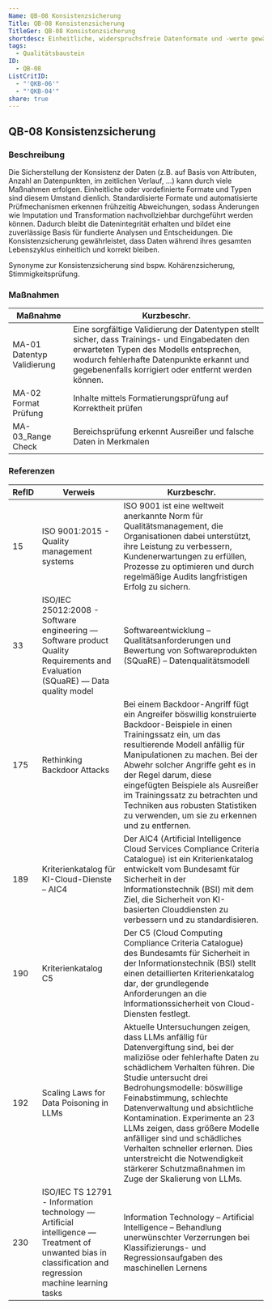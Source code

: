 ```yaml
---
Name: QB-08 Konsistenzsicherung
Title: QB-08 Konsistenzsicherung
TitleGer: QB-08 Konsistenzsicherung
shortdesc: Einheitliche, widerspruchsfreie Datenformate und -werte gewährleisten.
tags:
  - Qualitätsbaustein
ID:
  - QB-08
ListCritID:
  - "'QKB-06'"
  - "'QKB-04'"
share: true
---
```

## QB-08 Konsistenzsicherung

### Beschreibung

Die Sicherstellung der Konsistenz der Daten (z.B. auf Basis von Attributen, Anzahl an Datenpunkten, im zeitlichen Verlauf, ...) kann durch viele Maßnahmen erfolgen. Einheitliche oder vordefinierte Formate und Typen sind diesem Umstand dienlich. Standardisierte Formate und automatisierte Prüfmechanismen erkennen frühzeitig Abweichungen, sodass Änderungen wie Imputation und Transformation nachvollziehbar durchgeführt werden können. Dadurch bleibt die Datenintegrität erhalten und bildet eine zuverlässige Basis für fundierte Analysen und Entscheidungen. Die Konsistenzsicherung gewährleistet, dass Daten während ihres gesamten Lebenszyklus einheitlich und korrekt bleiben. 

Synonyme zur Konsistenzsicherung sind bspw. Kohärenzsicherung, Stimmigkeitsprüfung. 

### Maßnahmen

| Maßnahme                   | Kurzbeschr.                                                                                                                                                                                                                                  |
| -------------------------- | -------------------------------------------------------------------------------------------------------------------------------------------------------------------------------------------------------------------------------------------- |
| MA-01 Datentyp Validierung | Eine sorgfältige Validierung der Datentypen stellt sicher, dass Trainings- und Eingabedaten den erwarteten Typen des Modells entsprechen, wodurch fehlerhafte Datenpunkte erkannt und gegebenenfalls korrigiert oder entfernt werden können. |
| MA-02 Format Prüfung       | Inhalte mittels Formatierungsprüfung auf Korrektheit prüfen                                                                                                                                                                                  |
| MA-03_Range Check          | Bereichsprüfung erkennt Ausreißer und falsche Daten in Merkmalen                                                                                                                                                                             |



### Referenzen

| RefID | Verweis                                                                                                                                                    | Kurzbeschr.                                                                                                                                                                                                                                                                                                                                                                                                                                                                                                 |
| ----- | ---------------------------------------------------------------------------------------------------------------------------------------------------------- | ----------------------------------------------------------------------------------------------------------------------------------------------------------------------------------------------------------------------------------------------------------------------------------------------------------------------------------------------------------------------------------------------------------------------------------------------------------------------------------------------------------- |
| 15    |  ISO 9001:2015 - Quality management systems                                                                                                                | ISO 9001 ist eine weltweit anerkannte Norm für Qualitätsmanagement, die Organisationen dabei unterstützt, ihre Leistung zu verbessern, Kundenerwartungen zu erfüllen, Prozesse zu optimieren und durch regelmäßige Audits langfristigen Erfolg zu sichern.                                                                                                                                                                                                                                                  |
| 33    |  ISO/IEC 25012:2008 - Software engineering — Software product Quality Requirements and Evaluation (SQuaRE) — Data quality model                            | Softwareentwicklung – Qualitätsanforderungen und Bewertung von Softwareprodukten (SQuaRE) – Datenqualitätsmodell                                                                                                                                                                                                                                                                                                                                                                                            |
| 175   |  Rethinking Backdoor Attacks                                                                                                                               | Bei einem Backdoor-Angriff fügt ein Angreifer böswillig konstruierte Backdoor-Beispiele in einen Trainingssatz ein, um das resultierende Modell anfällig für Manipulationen zu machen. Bei der Abwehr solcher Angriffe geht es in der Regel darum, diese eingefügten Beispiele als Ausreißer im Trainingssatz zu betrachten und Techniken aus robusten Statistiken zu verwenden, um sie zu erkennen und zu entfernen.                                                                                       |
| 189   |  Kriterienkatalog für KI-Cloud-Dienste – AIC4                                                                                                              | Der AIC4 (Artificial Intelligence Cloud Services Compliance Criteria Catalogue) ist ein Kriterienkatalog entwickelt vom Bundesamt für Sicherheit in der Informationstechnik (BSI) mit dem Ziel, die Sicherheit von KI-basierten Clouddiensten zu verbessern und zu standardisieren.                                                                                                                                                                                                                         |
| 190   |  Kriterienkatalog C5                                                                                                                                       | Der C5 (Cloud Computing Compliance Criteria Catalogue) des Bundesamts für Sicherheit in der Informationstechnik (BSI) stellt einen detaillierten Kriterienkatalog dar, der grundlegende Anforderungen an die Informationssicherheit von Cloud-Diensten festlegt.                                                                                                                                                                                                                                            |
| 192   |  Scaling Laws for Data Poisoning in LLMs                                                                                                                   | Aktuelle Untersuchungen zeigen, dass LLMs anfällig für Datenvergiftung sind, bei der maliziöse oder fehlerhafte Daten zu schädlichem Verhalten führen. Die Studie untersucht drei Bedrohungsmodelle: böswillige Feinabstimmung, schlechte Datenverwaltung und absichtliche Kontamination. Experimente an 23 LLMs zeigen, dass größere Modelle anfälliger sind und schädliches Verhalten schneller erlernen. Dies unterstreicht die Notwendigkeit stärkerer Schutzmaßnahmen im Zuge der Skalierung von LLMs. |
| 230   |  ISO/IEC TS 12791 - Information technology — Artificial intelligence — Treatment of unwanted bias in classification and regression machine learning tasks  | Information Technology – Artificial Intelligence – Behandlung unerwünschter Verzerrungen bei Klassifizierungs- und Regressionsaufgaben des maschinellen Lernens                                                                                                                                                                                                                                                                                                                                             |


